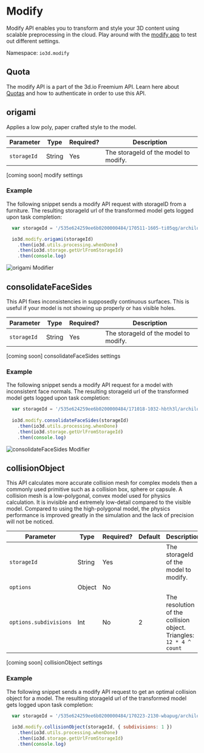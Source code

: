 # Modify

Modify API enables you to transform and style your 3D content using scalable preprocessing in the cloud.
Play around with the [modify app](https://modify.3d.io) to test out different settings.

Namespace: `io3d.modify`

## Quota

The modify API is a part of the 3d.io Freemium API. Learn here about [Quotas](https://3d.io/docs/api/1/authentication.html)
and how to authenticate in order to use this API.


## origami

Applies a low poly, paper crafted style to the model.

| Parameter | Type | Required? | Description |
| --- | --- | --- | --- |
| `storageId` | String | Yes | The storageId of the model to modify. |

[coming soon] modify settings

### Example

The following snippet sends a modify API request with storageID from a furniture.
The resulting storageId url of the transformed model gets logged upon task completion:

```javascript
  var storageId = '/535e624259ee6b0200000484/170511-1605-ti05qg/archilogic_2017-05-11_16-05-27_vNIa8r.gz.data3d.buffer'

  io3d.modify.origami(storageId)
    .then(io3d.utils.processing.whenDone)
    .then(io3d.storage.getUrlFromStorageId)
    .then(console.log)
```

![origami Modifier](https://storage.3d.io/535e624259ee6b0200000484/2017-10-19_9-44_i7TkMp/modify.png)


## consolidateFaceSides

This API fixes inconsistencies in supposedly continuous surfaces. This is useful if your model is not showing up properly or has visible holes.

| Parameter | Type | Required? | Description |
| --- | --- | --- | --- |
| `storageId` | String | Yes | The storageId of the model to modify. |

[coming soon] consolidateFaceSides settings


### Example

The following snippet sends a modify API request for a model with inconsistent face normals.
The resulting storageId url of the transformed model gets logged upon task completion:

```javascript
  var storageId = '/535e624259ee6b0200000484/171018-1032-hbth3l/archilogic_2017-10-18_10-32-30_ME3Aah.gz.data3d.buffer'
  
  io3d.modify.consolidateFaceSides(storageId)
    .then(io3d.utils.processing.whenDone)
    .then(io3d.storage.getUrlFromStorageId)
    .then(console.log)
```

![consolidateFaceSides Modifier](https://storage.3d.io/535e624259ee6b0200000484/2017-10-18_23-4_1Dg9G4/consolidate.png)

## collisionObject

This API calculates more accurate collision mesh for complex models then a commonly used primitive such as a collision box, sphere or capsule.
A collision mesh is a low-polygonal, convex model used for physics calculation. It is invisible and extremely low-detail compared to the visible model. Compared to using the high-polygonal model, the physics performance is improved greatly in the simulation and the lack of precision will not be noticed.

| Parameter | Type | Required? | Default | Description |
| --- | --- | --- | --- | --- |
| `storageId` | String | Yes | | The storageId of the model to modify. |
| `options`   | Object | No  | | |
| `options.subdivisions` | Int | No | 2 | The resolution of the collision object. Triangles: `12 * 4 ^ count` |

[coming soon] collisionObject settings


### Example

The following snippet sends a modify API request to get an optimal collision object for a model.
The resulting storageId url of the transformed model gets logged upon task completion:

```javascript
  var storageId = '/535e624259ee6b0200000484/170223-2130-wbapug/archilogic_2017-02-23_21-30-44_1X3O1Q.gz.data3d.buffer'
  
  io3d.modify.collisionObject(storageId, { subdivisions: 1 })
    .then(io3d.utils.processing.whenDone)
    .then(io3d.storage.getUrlFromStorageId)
    .then(console.log)
```

